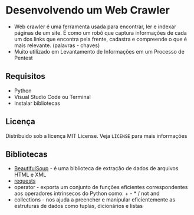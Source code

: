 # Desenvolvendo um Web Crawler
- Web crawler é uma ferramenta usada para encontrar, ler e indexar páginas de um site. É como um robô que captura informações de cada um dos links que encontra pela frente, cadastra e compreende o que é mais relevante. (palavras - chaves)
- Muito utilizado em Levantamento de Informações em um Processo de Pentest

## Requisitos
- Python
- Visual Studio Code ou Terminal
- Instalar bibliotecas

## Licença
Distribuido sob a licença MIT License. Veja `LICENSE` para mais informações

## Bibliotecas
- [BeautifulSoup](https://www.ti-enxame.com/pt/python-3.x/como-instalar-o-beautifulsoup-em-python3-quando-dir-padrao-e-python2.7/822820620/) - é uma biblioteca de extração de dados de arquivos HTML e XML
- [requests](https://docs.python-requests.org/pt_BR/latest/user/install.html)
- operator - exporta um conjunto de funções eficientes correspondentes aos operadores intrínsecos do Python como: + - * / not and
- collections - nos ajuda a preencher e manipular eficientemente as estruturas de dados como tuplas, dicionários e listas


